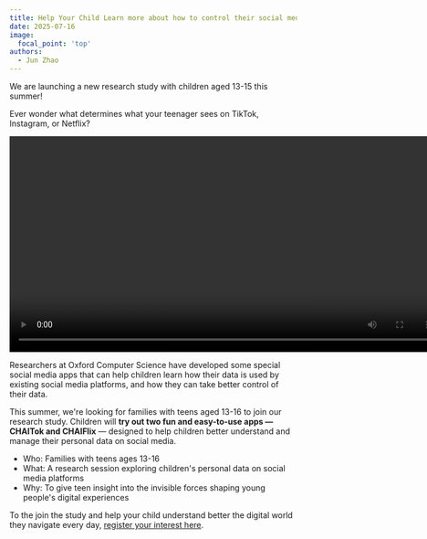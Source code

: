 ```yaml
---
title: Help Your Child Learn more about how to control their social media data online (Just launched)
date: 2025-07-16
image:
  focal_point: 'top'
authors:
  - Jun Zhao
---
```



We are launching a new research study with children aged 13-15 this summer!


Ever wonder what determines what your teenager sees on TikTok, Instagram, or Netflix?


<p align="center">
  <video alt="Web3" width="150%">
    <source src="https://vimeo.com/1107388463" type="video/mp4">
  <em>DChildren, data, and their agency</em>
</video>
</p>


Researchers at Oxford Computer Science have developed some special social media apps that can help children learn how their data is used by existing social media platforms, and how they can take better control of their data.  


This summer, we're looking for families with teens aged 13-16 to join our research study. Children will **try out two fun and easy-to-use apps — CHAITok and CHAIFlix** — designed to help children better understand and manage their personal data on social media.


- Who: Families with teens ages 13-16
- What: A research session exploring children's personal data on social media platforms
- Why: To give teen insight into the invisible forces shaping young people's digital experiences


To the join the study and help your child understand better the digital world they navigate every day, [register your interest here](https://app.onlinesurveys.jisc.ac.uk/s/oxford/chai-media-sign-up-form).

